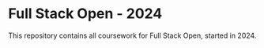 # Full Stack Open - 2024
This repository contains all coursework for Full Stack Open, started in 2024. 